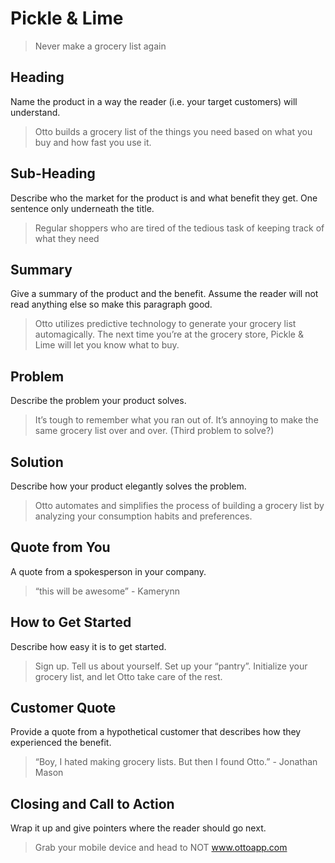 # Pickle & Lime #
  > Never make a grocery list again

## Heading ##
Name the product in a way the reader (i.e. your target customers) will understand.
  > Otto builds a grocery list of the things you need based on what you buy and how fast you use it.

## Sub-Heading ##
Describe who the market for the product is and what benefit they get. One sentence only underneath the title.
  > Regular shoppers who are tired of the tedious task of keeping track of what they need

## Summary ##
Give a summary of the product and the benefit. Assume the reader will not read anything else so make this paragraph good.
  > Otto utilizes predictive technology to generate your grocery list automagically. The next time you’re at the grocery store, Pickle & Lime will let you know what to buy.

## Problem ## 
Describe the problem your product solves.
  > It’s tough to remember what you ran out of. It’s annoying to make the same grocery list over and over. (Third problem to solve?)

## Solution ##
Describe how your product elegantly solves the problem.
  > Otto automates and simplifies the process of building a grocery list by analyzing your consumption habits and preferences.

## Quote from You ##
A quote from a spokesperson in your company.
  > “this will be awesome” - Kamerynn

## How to Get Started ##
Describe how easy it is to get started.
  > Sign up. Tell us about yourself. Set up your “pantry”. Initialize your grocery list, and let Otto take care of the rest.

## Customer Quote ##
Provide a quote from a hypothetical customer that describes how they experienced the benefit.
  > “Boy, I hated making grocery lists. But then I found Otto.” - Jonathan Mason

## Closing and Call to Action ##
Wrap it up and give pointers where the reader should go next.
  > Grab your mobile device and head to NOT www.ottoapp.com
